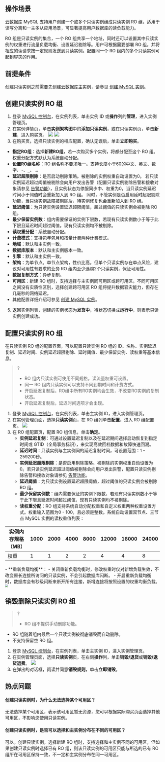 ## 操作场景
云数据库 MySQL 支持用户创建一个或多个只读实例组成只读实例 RO 组，适用于读写分离和一主多从应用场景，可显著提高用户数据库的读负载能力。

RO 组是只读实例的集合，一个 RO 组共享一个地址，同时还可以设置其中只读实例的权重进行流量负载均衡、设置延迟剔除等。用户可根据需要部署 RO 组，并将相应的读请求按一定规则发送到只读实例。配置同一个 RO 组内的多个只读实例可起到容灾的作用。

## 前提条件
创建只读实例之前需要先创建云数据库主实例，请参见 [创建 MySQL 实例](https://intl.cloud.tencent.com/document/product/236/37785)。

## 创建只读实例 RO 组
1. 登录 [MySQL 控制台](https://console.cloud.tencent.com/cdb/ )，在实例列表，单击实例 ID 或**操作**列的**管理**，进入实例管理页。
2. 在实例详情页，单击**实例架构图**中的**添加只读实例**，或在只读实例页，单击**新建**，进入购买页。
![](https://main.qcloudimg.com/raw/83e817ae1b9205d6cdf061684f7d3c12.png)
![](https://qcloudimg.tencent-cloud.cn/raw/c4f55da8d715d578c9a4041ee232bef8.png)
3. 在购买页，选择只读实例的相应配置，确认无误后，单击**立即购买**。
 - **指定RO组**：选择**新建RO组**，若一次购买多个实例，将都分配至这个 RO 组。权重分配方式默认为系统自动分配。
 - **设置RO组名称**：RO 组名称不要求唯一。支持长度小于60的中文、英文、数字、`-`、`_`、`.`。
 - **延迟超限剔除**：是否启动剔除策略。被剔除的实例权重自动设置为0。
 若只读实例延迟超过阈值被剔除会向用户发出告警（配置只读实例剔除告警和接收对象请参见 [告警功能](https://intl.cloud.tencent.com/document/product/236/8457)），且实例状态为停服同步中、权重为0，当只读实例延迟时间小于阈值时会重新加入到 RO 组。
  同时，不管实例是否启用延时超限剔除功能，当只读实例故障被剔除后，待实例修复也会重新加入到 RO 组。
 - **延迟阈值**：为只读实例设置延迟超限阈值，超过阈值的只读实例会被剔除 RO 组。
 - **最少保留实例数**：组内需要保证的实例下限数，若现有只读实例数小于等于此下限且延迟时间超过阈值，现有只读实例均不被剔除。
 - **读权重分配**：系统自动分配。
 - **计费模式**：支持包年包月和按量计费两种计费模式。
 - **地域**：默认和主实例一致。
 - **数据库版本**：默认和主实例版本一致。
 - **引擎**：默认和主实例一致。
 - **架构**：为单节点。单节点架构，性价比高，但单个只读实例存在单点风险，建议对可用性有要求的业务 RO 组内至少选购2个只读实例，保证可用性。
 - **数据复制方式**：异步复制。
  - **可用区**：新建 RO 组时，支持选择与主实例同可用区或跨可用区。不同可用区之间没有实质性区别，选择创建跨可用区 RO 组将提升数据容灾能力，但存在几毫秒的网络延迟。
 - 其他配置详细介绍可参见 [创建 MySQL 实例](https://intl.cloud.tencent.com/document/product/236/37785)。
5. 返回实例列表，创建的实例状态为**发货中**，待状态切换成**运行中**，则表示只读实例创建成功。

## 配置只读实例 RO 组
在只读实例 RO 组的配置界面，可以配置只读实例 RO 组的 ID、名称、实例延迟复制、延迟时间、实例延迟超限剔除、延时阈值、最少保留实例、读权重等基本信息。
>?
>- RO 组内只读实例可使用不同规格，读流量权重可设置。
>- 同一 RO 组内只读实例可以支持不同到期时间和计费方式。
>- 开启延迟复制后，RO组中所有RO实例均会生效，不改变RO实例的复制状态。
>- 开启延迟复制后，延迟时间选项才会出现。
>
1. 登录 [MySQL 控制台](https://console.cloud.tencent.com/cdb/ )，在实例列表，单击主实例 ID，进入实例管理页。
2. 在实例管理页面，选择**只读实例**页，在 RO 组列单击**配置**，进入 RO 组配置页。
![](https://main.qcloudimg.com/raw/f03a6fc7e5460181e1e933157b4922cb.png)
3. 在 RO 组配置页，配置 RO 组信息，单击**确定**。
   - **实例延迟复制**：可通过设置延迟复制以及在延迟期间选择启动恢复到指定时间或 GTID（全局事务标识），来实现高效回档数据和故障快速回溯。
   - **延迟时间**：只读实例与主实例间的延迟复制时间，可设置范围：1 - 259200秒。
   - **实例延迟超限剔除**：是否启用剔除策略。被剔除的实例权重自动设置为0。若只读实例延迟超过阈值被剔除会向用户发出告警，配置只读实例剔除告警和接收对象请参见 [告警功能](https://intl.cloud.tencent.com/document/product/236/8457)。
   - **延迟阈值**：为只读实例设置延迟超限阈值，超过阈值的只读实例会被剔除 RO 组。
   - **最少保留实例数**：组内需要保证的实例下限数，若现有只读实例数小于等于此下限且延迟时间超过阈值，现有只读实例均不被剔除。
   - **读权重分配**：RO 组支持系统自动分配权重和自定义权重两种权重设置方式。权重输入范围为0 - 100，且必须是整数。系统自动设置双节点、三节点 MySQL 实例的读权重值列表：
<table>
<thead><tr>
<th>实例内存规格（MB）</th>
<th>1000</th><th>2000</th><th>4000</th><th>8000</th><th>12000</th><th>16000</th><th>24000</th><th>32000</th><th>48000</th><th>64000</th><th>96000</th><th>128000</th><th>244000</th><th>488000</th>
</tr></thead>
<tbody><tr>
<td>权重</td>
<td>1</td><td>1</td><td>2</td><td>2</td><td>4</td><td>4</td><td>8</td><td>8</td><td>10</td><td>12</td><td>14</td><td>16</td><td>26</td><td>50</td></tr>
</tbody></table>
 - **重新负载均衡**：
    - 关闭重新负载均衡时，修改权重时仅对新增负载生效，不改变原长连接所访问的只读实例，不会引起数据库闪断。
    - 开启重新负载均衡时，数据库会有秒级闪断来断开所有连接，新增连接将按照设置的权重均衡负载。
    <img src="https://main.qcloudimg.com/raw/94a42aa7ed813d8ba68560c40749998f.png"  style="zoom:55%;">


## 销毁删除只读实例 RO 组
>?
>- RO 组不提供手动删除功能。
- RO 组随着组内最后一个只读实例被彻底销毁而自动删除。
- 不支持保留空 RO 组。
>
1. 登录 [MySQL 控制台](https://console.cloud.tencent.com/cdb/ )，在实例列表，单击主实例 ID，进入实例管理页。
2. 在实例管理页面，选择**只读实例**页，在右侧**操作**列，单击**销毁/退货**或**销毁/退货退费**。
![](https://qcloudimg.tencent-cloud.cn/raw/ef06e1a956370519e0c0b652b8a07c72.png)
3. 在弹出的对话框，阅读并同意**销毁规则**，单击**立即销毁**。

## 热点问题
#### 创建只读实例时，为什么无法选择某个可用区？
无法选择某个可用区，表示该可用区暂无资源，您可以根据实际购买页面选择其他可用区，不影响您使用只读实例。

#### 创建只读实例时，是否可以选择和主实例分布在不同的可用区？
可以。创建只读实例，选择新建 RO 组时，支持选择和主实例不同的可用区，但如果创建只读实例时选择已有 RO 组，则该只读实例的可用区只能与所选的已有 RO 组所在可用区保持一致，不一定和主实例分布在同一可用区。
